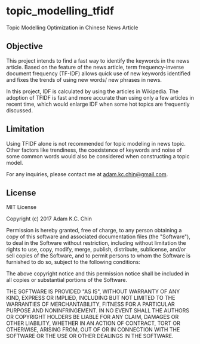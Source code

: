 # topic_modelling_tfidf
Topic Modelling Optimization in Chinese News Article


Objective
---------------------------------------------
This project intends to find a fast way to identify the keywords in the news article. Based on the feature of the news article, term frequency-inverse document frequency (TF-IDF) allows quick use of new keywords identified and fixes the trends of using new words/ new phrases in news.

In this project, IDF is calculated by using the articles in Wikipedia. The adoption of TFIDF is fast and more accurate than using only a few articles in recent time, which would enlarge IDF when some hot topics are frequently discussed.



Limitation
---------------------------------------------
Using TFIDF alone is not recommended for topic modeling in news topic. Other factors like trendiness, the coexistence of keywords and noise of some common words would also be considered when constructing a topic model.

For any inquiries, please contact me at adam.kc.chin@gmail.com.






















License
----------------------------------------------
MIT License

Copyright (c) 2017 Adam K.C. Chin

Permission is hereby granted, free of charge, to any person obtaining a copy
of this software and associated documentation files (the "Software"), to deal
in the Software without restriction, including without limitation the rights
to use, copy, modify, merge, publish, distribute, sublicense, and/or sell
copies of the Software, and to permit persons to whom the Software is
furnished to do so, subject to the following conditions:

The above copyright notice and this permission notice shall be included in all
copies or substantial portions of the Software.

THE SOFTWARE IS PROVIDED "AS IS", WITHOUT WARRANTY OF ANY KIND, EXPRESS OR
IMPLIED, INCLUDING BUT NOT LIMITED TO THE WARRANTIES OF MERCHANTABILITY,
FITNESS FOR A PARTICULAR PURPOSE AND NONINFRINGEMENT. IN NO EVENT SHALL THE
AUTHORS OR COPYRIGHT HOLDERS BE LIABLE FOR ANY CLAIM, DAMAGES OR OTHER
LIABILITY, WHETHER IN AN ACTION OF CONTRACT, TORT OR OTHERWISE, ARISING FROM,
OUT OF OR IN CONNECTION WITH THE SOFTWARE OR THE USE OR OTHER DEALINGS IN THE
SOFTWARE.

